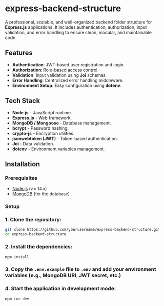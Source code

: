 # express-backend-structure

A professional, scalable, and well-organized backend folder structure for **Express.js** applications. It includes authentication, authorization, input validation, and error handling to ensure clean, modular, and maintainable code.

## Features

- **Authentication**: JWT-based user registration and login.
- **Authorization**: Role-based access control.
- **Validation**: Input validation using **Joi** schemas.
- **Error Handling**: Centralized error handling middleware.
- **Environment Setup**: Easy configuration using **dotenv**.

## Tech Stack

- **Node.js** - JavaScript runtime.
- **Express.js** - Web framework.
- **MongoDB / Mongoose** - Database management.
- **bcrypt** - Password hashing.
- **crypto-js** - Encryption utilities.
- **jsonwebtoken (JWT)** - Token-based authentication.
- **Joi** - Data validation.
- **dotenv** - Environment variables management.

## Installation

### Prerequisites

- [Node.js](https://nodejs.org/) (>= 14.x)
- [MongoDB](https://www.mongodb.com/) (for the database)

### Setup

### 1. Clone the repository:

   ```bash
   git clone https://github.com/yourusername/express-backend-structure.git
   cd express-backend-structure
```
### 2. Install the dependencies:

```bash
npm install
```

### 3. Copy the `.env.example` file to `.env` and add your environment variables (e.g., MongoDB URI, JWT secret, etc.)


### 4. Start the application in development mode:

```bash
npm run dev
 ```  
